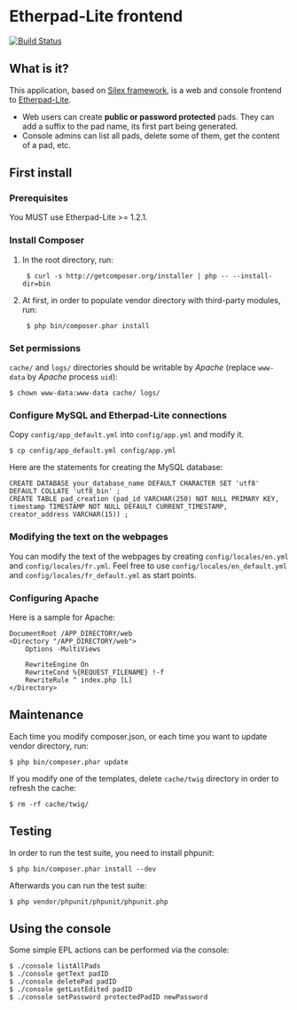 Etherpad-Lite frontend
======================

[![Build Status](https://travis-ci.org/neurolit/etherpad-lite-frontend.png?branch=master)](https://travis-ci.org/neurolit/etherpad-lite-frontend)

## What is it?

This application, based on [Silex framework](http://silex.sensiolabs.org/), is a web and console frontend to [Etherpad-Lite](http://etherpad.org/).

* Web users can create **public or password protected** pads. They can add a suffix to the pad name, its first part being generated.
* Console admins can list all pads, delete some of them, get the content of a pad, etc.

## First install

### Prerequisites

You MUST use Etherpad-Lite >= 1.2.1.

### Install Composer

1. In the root directory, run:

		$ curl -s http://getcomposer.org/installer | php -- --install-dir=bin
	
2. At first, in order to populate vendor directory with third-party modules, run:

		$ php bin/composer.phar install

### Set permissions

`cache/` and `logs/` directories should be writable by *Apache* (replace `www-data` by *Apache* process `uid`):

	$ chown www-data:www-data cache/ logs/

### Configure MySQL and Etherpad-Lite connections

Copy `config/app_default.yml` into `config/app.yml` and modify it.

	$ cp config/app_default.yml config/app.yml

Here are the statements for creating the MySQL database:

	CREATE DATABASE your_database_name DEFAULT CHARACTER SET 'utf8' DEFAULT COLLATE 'utf8_bin' ;
	CREATE TABLE pad_creation (pad_id VARCHAR(250) NOT NULL PRIMARY KEY, timestamp TIMESTAMP NOT NULL DEFAULT CURRENT_TIMESTAMP, creator_address VARCHAR(15)) ;

### Modifying the text on the webpages

You can modify the text of the webpages by creating `config/locales/en.yml` and `config/locales/fr.yml`. Feel free to use `config/locales/en_default.yml` and `config/locales/fr_default.yml` as start points.

### Configuring Apache

Here is a sample for Apache:

	DocumentRoot /APP_DIRECTORY/web
	<Directory "/APP_DIRECTORY/web">
        Options -MultiViews

        RewriteEngine On
        RewriteCond %{REQUEST_FILENAME} !-f
        RewriteRule ^ index.php [L]
    </Directory>

## Maintenance

Each time you modify composer.json, or each time you want to update
vendor directory, run:

	$ php bin/composer.phar update

If you modify one of the templates, delete `cache/twig` directory in order to refresh the cache:

	$ rm -rf cache/twig/

## Testing

In order to run the test suite, you need to install phpunit:

	$ php bin/composer.phar install --dev

Afterwards you can run the test suite:

	$ php vendor/phpunit/phpunit/phpunit.php

## Using the console

Some simple EPL actions can be performed via the console:

	$ ./console listAllPads
	$ ./console getText padID
	$ ./console deletePad padID
	$ ./console getLastEdited padID
	$ ./console setPassword protectedPadID newPassword
